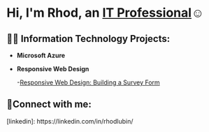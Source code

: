 

<h1>Hi, I'm Rhod, an <a href="(https://www.linkedin.com/in/rhodlubin/)">IT Professional</a>☺</h1>

<h2>👨‍💻 Information Technology Projects:</h2>

- <b>Microsoft Azure</b>
- <b>Responsive Web Design</b>

  -[Responsive Web Design: Building a Survey Form]([https://github.com/joshmadakorcc/osticket-prereqs](https://github.com/Rlubin62/Survey-Form-Project))


<h2>🤳Connect with me:</h2>
[linkedin]: https://linkedin.com/in/rhodlubin/






